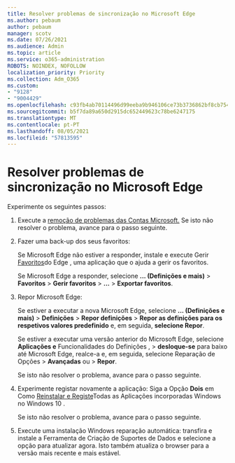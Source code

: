 ```yaml
---
title: Resolver problemas de sincronização no Microsoft Edge
ms.author: pebaum
author: pebaum
manager: scotv
ms.date: 07/26/2021
ms.audience: Admin
ms.topic: article
ms.service: o365-administration
ROBOTS: NOINDEX, NOFOLLOW
localization_priority: Priority
ms.collection: Adm_O365
ms.custom:
- "9128"
- "9004429"
ms.openlocfilehash: c93fb4ab70114496d99eeba9b946106ce73b3736862bf8cb754f91b787a7f5ea
ms.sourcegitcommit: b5f7da89a650d2915dc652449623c78be6247175
ms.translationtype: MT
ms.contentlocale: pt-PT
ms.lasthandoff: 08/05/2021
ms.locfileid: "57813595"
---
```

# <a name="troubleshoot-problems-with-sync-in-microsoft-edge"></a>Resolver problemas de sincronização no Microsoft Edge

Experimente os seguintes passos:

1. Execute a [remoção de problemas das Contas Microsoft.](https://go.microsoft.com/fwlink/?linkid=2155661) Se isto não resolver o problema, avance para o passo seguinte.

1. Fazer uma back-up dos seus favoritos:

    Se Microsoft Edge não estiver a responder, instale e execute Gerir [Favoritos](https://go.microsoft.com/fwlink/?linkid=2155764)do Edge , uma aplicação que o ajuda a gerir os favoritos.

    Se Microsoft Edge a responder, selecione **... (Definições e mais)**  >  **Favoritos**  >  **Gerir favoritos**  >  **...** >  **Exportar favoritos**.

1. Repor Microsoft Edge:

    Se estiver a executar a nova Microsoft Edge, selecione **... (Definições e mais)**  >  **Definições**  >  **Repor definições**  >  **Repor as definições para os respetivos valores predefinido** e, em seguida, **selecione Repor**.

    Se estiver a executar uma versão anterior do Microsoft Edge, selecione **Aplicações e** Funcionalidades do Definições ,  >  **desloque-se** para baixo até Microsoft Edge, realce-a e, em seguida, selecione Reparação de Opções  >   **Avançadas** ou  >   **Repor**.

    Se isto não resolver o problema, avance para o passo seguinte.

1. Experimente registar novamente a aplicação: Siga a Opção **Dois** em Como [Reinstalar e Registe](https://go.microsoft.com/fwlink/?linkid=2146509)Todas as Aplicações incorporadas Windows no Windows 10 .

    Se isto não resolver o problema, avance para o passo seguinte.

1. Execute uma instalação Windows reparação automática: transfira e instale a Ferramenta de Criação de Suportes de Dados e selecione a opção para atualizar agora. [](https://go.microsoft.com/fwlink/?linkid=2146242) Isto também atualiza o browser para a versão mais recente e mais estável.
